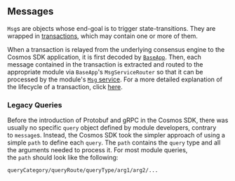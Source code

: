 Messages
-----------------------------------------------------------------------------------------------------------------------------

`Msg`s are objects whose end-goal is to trigger state-transitions. They are wrapped in [transactions](https://docs.cosmos.network/v0.50/learn/advanced/transactions), which may contain one or more of them.

When a transaction is relayed from the underlying consensus engine to the Cosmos SDK application, it is first decoded by [`BaseApp`](https://docs.cosmos.network/v0.50/learn/advanced/baseapp). Then, each message contained in the transaction is extracted and routed to the appropriate module via `BaseApp`'s `MsgServiceRouter` so that it can be processed by the module's [`Msg` service](https://docs.cosmos.network/v0.50/build/building-modules/msg-services). For a more detailed explanation of the lifecycle of a transaction, click [here](https://docs.cosmos.network/v0.50/learn/beginner/tx-lifecycle).



### Legacy Queries

Before the introduction of Protobuf and gRPC in the Cosmos SDK, there was usually no specific `query` object defined by module developers, contrary to `message`s. Instead, the Cosmos SDK took the simpler approach of using a simple `path` to define each `query`. The `path` contains the `query` type and all the arguments needed to process it. For most module queries, the `path` should look like the following:

```
queryCategory/queryRoute/queryType/arg1/arg2/...
```

